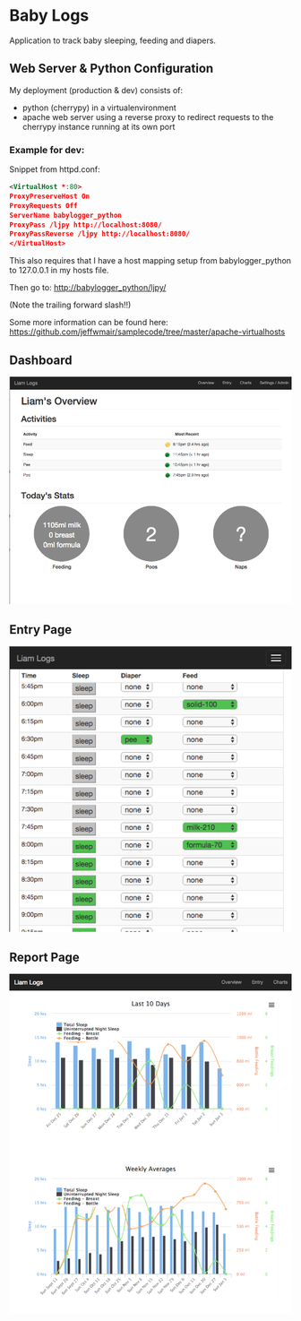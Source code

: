 # Baby Logs
Application to track baby sleeping, feeding and diapers.

## Web Server & Python Configuration
My deployment (production & dev) consists of:
* python (cherrypy) in a virtualenvironment
* apache web server using a reverse proxy to redirect requests to the cherrypy instance running at its own port

### Example for dev:
Snippet from httpd.conf:

```xml
<VirtualHost *:80>
ProxyPreserveHost On
ProxyRequests Off
ServerName babylogger_python
ProxyPass /ljpy http://localhost:8080/
ProxyPassReverse /ljpy http://localhost:8080/
</VirtualHost>
```

This also requires that I have a host mapping setup from babylogger_python to 127.0.0.1 in my hosts file. 

Then go to: [http://babylogger_python/ljpy/](http://babylogger_python/ljpy/)

(Note the trailing forward slash!!)

Some more information can be found here: https://github.com/jeffwmair/samplecode/tree/master/apache-virtualhosts

## Dashboard
![Alt text](/docs/DashboardPage.png)

## Entry Page
![Alt text](/docs/EntryPage.png)

## Report Page
![Alt text](/docs/ReportPage.png)
